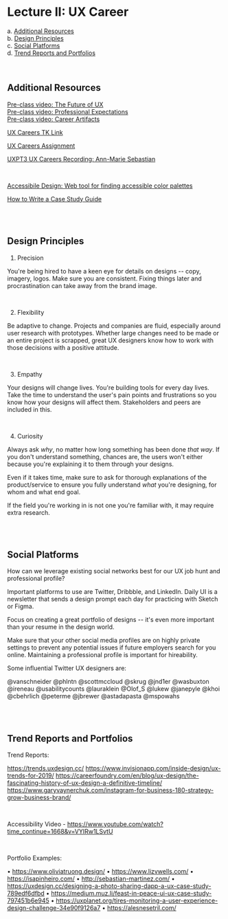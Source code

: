 # Lecture II: UX Career

a. [Additional Resources](#Additional-Resources)  <br>
b. [Design Principles](#Design-Principles)  <br>
c. [Social Platforms](#Social-Platforms)  <br>
d. [Trend Reports and Portfolios](#Trend-Reports-and-Portfolios)  <br>

<br>


## Additional Resources

[Pre-class video: The Future of UX](https://youtu.be/xq5pEHdUi1c)  
[Pre-class video: Professional Expectations](https://youtu.be/yu7dRnr4dpM)  
[Pre-class video: Career Artifacts](https://youtu.be/1af3BJJ55Ts)  

[UX Careers TK Link](https://learn.lambdaschool.com/ux/module/recmnJMYBnepO7OpU/)  

[UX Careers Assignment](https://docs.google.com/document/d/16qWXUuDbi7MLnVhawd9DMOuoBEh9oaRbdZVTFqwSIjc/edit?usp=sharing)  

[UXPT3 UX Careers Recording: Ann-Marie Sebastian](https://youtu.be/bUd73MS8nyw)  

<br>

[Accessibile Design: Web tool for finding accessible color palettes](https://color.review/)  

[How to Write a Case Study Guide](https://learn.g2crowd.com/hubfs/Learning%20Hub%20-%20Downloadable%20Assets/Checklist%20-%20How%20to%20Write%20a%20Casestudy.pdf?__hstc=171774463.685f350c95c522e5a80bb3aa6a146a7e.1567741659898.1567741659898.1567741659898.1&__hssc=171774463.1.1567741659899&__hsfp=2233295263&hsCtaTracking=6f5b790f-114a-4707-bb93-e21af3780469%7Ccd3d1e89-2a1b-4936-a09a-c0434b0648a4)  

<br>
<br>

## Design Principles

1. Precision

You're being hired to have a keen eye for details on designs -- copy, imagery, logos. Make sure you are consistent. Fixing things later and procrastination can take away from the brand image.

<br>

2. Flexibility

Be adaptive to change. Projects and companies are fluid, especially around user research with prototypes. Whether large changes need to be made or an entire project is scrapped, great UX designers know how to work with those decisions with a positive attitude.

<br>

3. Empathy

Your designs will change lives. You're building tools for every day lives. Take the time to understand the user's pain points and frustrations so you know how your designs will affect them. Stakeholders and peers are included in this.

<br>

4. Curiosity

Always ask _why_, no matter how long something has been done _that way_. If you don't understand something, chances are, the users won't either because you're explaining it to them through your designs.

Even if it takes time, make sure to ask for thorough explanations of the product/service to ensure you fully understand _what_ you're designing, for whom and what end goal.

If the field you're working in is not one you're familiar with, it may require extra research.

<br>
<br>

## Social Platforms

How can we leverage existing social networks best for our UX job hunt and professional profile?

Important platforms to use are Twitter, Dribbble, and LinkedIn. Daily UI is a newsletter that sends a design prompt each day for practicing with Sketch or Figma.

Focus on creating a great portfolio of designs -- it's even more important than your resume in the design world.

Make sure that your other social media profiles are on highly private settings to prevent any potential issues if future employers search for you online. Maintaining a professional profile is important for hireability.

Some influential Twitter UX designers are:

@vanschneider @phlntn @scottmccloud @skrug @jnd1er @wasbuxton @ireneau @usabilitycounts @lauraklein @Olof_S @lukew @janepyle @khoi @cbehrlich @peterme @jbrewer @astadapasta @mspowahs

<br>
<br>

## Trend Reports and Portfolios

Trend Reports:

https://trends.uxdesign.cc/
https://www.invisionapp.com/inside-design/ux-trends-for-2019/
https://careerfoundry.com/en/blog/ux-design/the-fascinating-history-of-ux-design-a-definitive-timeline/
https://www.garyvaynerchuk.com/instagram-for-business-180-strategy-grow-business-brand/

<br>

Accessibility Video - https://www.youtube.com/watch?time_continue=1668&v=VYIRw1LSvtU

<br>


Portfolio Examples:

• https://www.oliviatruong.design/
• https://www.lizvwells.com/
• https://isapinheiro.com/
• http://sebastian-martinez.com/
• https://uxdesign.cc/designing-a-photo-sharing-dapp-a-ux-case-study-789edf6dfbd
• https://medium.muz.li/feast-in-peace-ui-ux-case-study-797451b6e945
• https://uxplanet.org/tires-monitoring-a-user-experience-design-challenge-34e90f9126a7
• https://alesnesetril.com/


<br>
<br>

